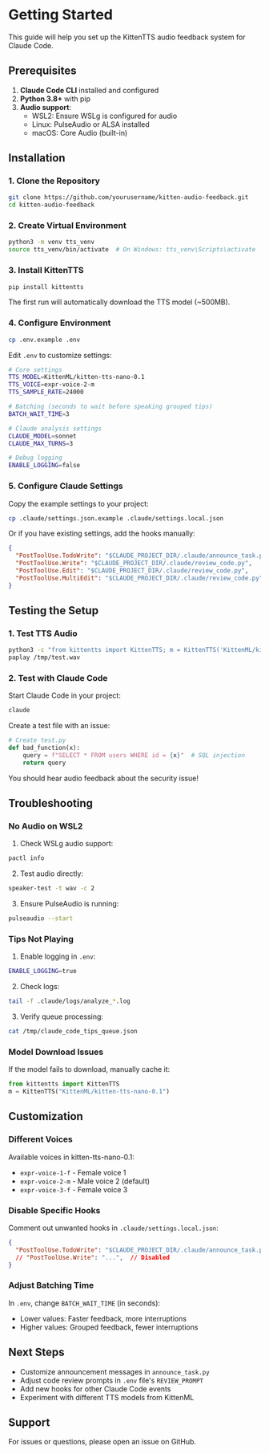 # Getting Started

This guide will help you set up the KittenTTS audio feedback system for Claude Code.

## Prerequisites

1. **Claude Code CLI** installed and configured
2. **Python 3.8+** with pip
3. **Audio support**:
   - WSL2: Ensure WSLg is configured for audio
   - Linux: PulseAudio or ALSA installed
   - macOS: Core Audio (built-in)

## Installation

### 1. Clone the Repository

```bash
git clone https://github.com/yourusername/kitten-audio-feedback.git
cd kitten-audio-feedback
```

### 2. Create Virtual Environment

```bash
python3 -m venv tts_venv
source tts_venv/bin/activate  # On Windows: tts_venv\Scripts\activate
```

### 3. Install KittenTTS

```bash
pip install kittentts
```

The first run will automatically download the TTS model (~500MB).

### 4. Configure Environment

```bash
cp .env.example .env
```

Edit `.env` to customize settings:

```bash
# Core settings
TTS_MODEL=KittenML/kitten-tts-nano-0.1
TTS_VOICE=expr-voice-2-m
TTS_SAMPLE_RATE=24000

# Batching (seconds to wait before speaking grouped tips)
BATCH_WAIT_TIME=3

# Claude analysis settings
CLAUDE_MODEL=sonnet
CLAUDE_MAX_TURNS=3

# Debug logging
ENABLE_LOGGING=false
```

### 5. Configure Claude Settings

Copy the example settings to your project:

```bash
cp .claude/settings.json.example .claude/settings.local.json
```

Or if you have existing settings, add the hooks manually:

```json
{
  "PostToolUse.TodoWrite": "$CLAUDE_PROJECT_DIR/.claude/announce_task.py",
  "PostToolUse.Write": "$CLAUDE_PROJECT_DIR/.claude/review_code.py",
  "PostToolUse.Edit": "$CLAUDE_PROJECT_DIR/.claude/review_code.py",
  "PostToolUse.MultiEdit": "$CLAUDE_PROJECT_DIR/.claude/review_code.py"
}
```

## Testing the Setup

### 1. Test TTS Audio

```bash
python3 -c "from kittentts import KittenTTS; m = KittenTTS('KittenML/kitten-tts-nano-0.1'); import soundfile as sf; audio = m.generate('Hello, audio feedback is working!', voice='expr-voice-2-m'); sf.write('/tmp/test.wav', audio, 24000)"
paplay /tmp/test.wav
```

### 2. Test with Claude Code

Start Claude Code in your project:

```bash
claude
```

Create a test file with an issue:

```python
# Create test.py
def bad_function(x):
    query = f"SELECT * FROM users WHERE id = {x}"  # SQL injection
    return query
```

You should hear audio feedback about the security issue!

## Troubleshooting

### No Audio on WSL2

1. Check WSLg audio support:
```bash
pactl info
```

2. Test audio directly:
```bash
speaker-test -t wav -c 2
```

3. Ensure PulseAudio is running:
```bash
pulseaudio --start
```

### Tips Not Playing

1. Enable logging in `.env`:
```bash
ENABLE_LOGGING=true
```

2. Check logs:
```bash
tail -f .claude/logs/analyze_*.log
```

3. Verify queue processing:
```bash
cat /tmp/claude_code_tips_queue.json
```

### Model Download Issues

If the model fails to download, manually cache it:

```python
from kittentts import KittenTTS
m = KittenTTS("KittenML/kitten-tts-nano-0.1")
```

## Customization

### Different Voices

Available voices in kitten-tts-nano-0.1:
- `expr-voice-1-f` - Female voice 1
- `expr-voice-2-m` - Male voice 2 (default)
- `expr-voice-3-f` - Female voice 3

### Disable Specific Hooks

Comment out unwanted hooks in `.claude/settings.local.json`:

```json
{
  "PostToolUse.TodoWrite": "$CLAUDE_PROJECT_DIR/.claude/announce_task.py",
  // "PostToolUse.Write": "...",  // Disabled
}
```

### Adjust Batching Time

In `.env`, change `BATCH_WAIT_TIME` (in seconds):
- Lower values: Faster feedback, more interruptions
- Higher values: Grouped feedback, fewer interruptions

## Next Steps

- Customize announcement messages in `announce_task.py`
- Adjust code review prompts in `.env` file's `REVIEW_PROMPT`
- Add new hooks for other Claude Code events
- Experiment with different TTS models from KittenML

## Support

For issues or questions, please open an issue on GitHub.